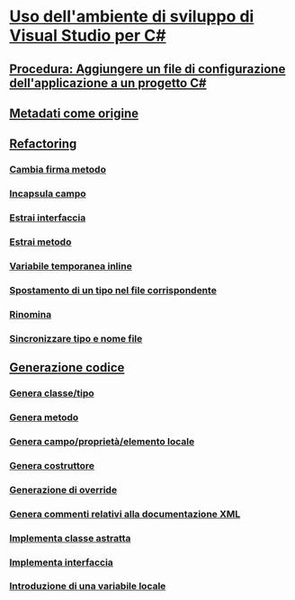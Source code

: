 # [Uso dell'ambiente di sviluppo di Visual Studio per C#](using-the-visual-studio-development-environment-for-csharp.md)
## [Procedura: Aggiungere un file di configurazione dell'applicazione a un progetto C#](how-to-add-an-application-configuration-file-to-a-csharp-project.md)
## [Metadati come origine](metadata-as-source.md)
## [Refactoring](refactoring-csharp.md)
### [Cambia firma metodo](refactoring/change-method-signature.md)
### [Incapsula campo](refactoring/encapsulate-field.md)
### [Estrai interfaccia](refactoring/extract-interface.md)
### [Estrai metodo](refactoring/extract-method.md)
### [Variabile temporanea inline](refactoring/inline-temporary-variable.md)
### [Spostamento di un tipo nel file corrispondente](refactoring/move-type-to-matching-file.md)
### [Rinomina](refactoring/rename.md)
### [Sincronizzare tipo e nome file](refactoring/sync-type-and-file.md)
## [Generazione codice](code-generation-csharp.md)
### [Genera classe/tipo](code-generation/generate-class-type.md)
### [Genera metodo](code-generation/generate-method.md)
### [Genera campo/proprietà/elemento locale](code-generation/generate-field-property-local.md)
### [Genera costruttore](code-generation/generate-constructor.md)
### [Generazione di override](code-generation/generate-override.md)
### [Genera commenti relativi alla documentazione XML](code-generation/generate-xml-documentation-comments.md)
### [Implementa classe astratta](code-generation/implement-abstract-class.md)
### [Implementa interfaccia](code-generation/implement-interface.md)
### [Introduzione di una variabile locale](code-generation/introduce-local-variable.md)